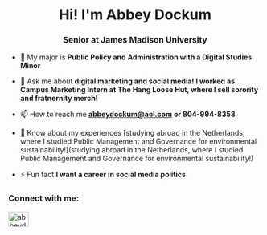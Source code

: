 <h1 align="center">Hi! I'm Abbey Dockum</h1>
<h3 align="center">Senior at James Madison University</h3>

- 🌱 My major is **Public Policy and Administration with a Digital Studies Minor**

- 💬 Ask me about **digital marketing and social media! I worked as Campus Marketing Intern at The Hang Loose Hut, where I sell sorority and fratnernity merch!**

- 📫 How to reach me **abbeydockum@aol.com or 804-994-8353**

- 📄 Know about my experiences [studying abroad in the Netherlands, where I studied Public Management and Governance for environmental sustainability!](studying abroad in the Netherlands, where I studied Public Management and Governance for environmental sustainability!)

- ⚡ Fun fact **I want a career in social media politics**

<h3 align="left">Connect with me:</h3>
<p align="left">
<a href="https://linkedin.com/in/abbeydockum" target="blank"><img align="center" src="https://raw.githubusercontent.com/rahuldkjain/github-profile-readme-generator/master/src/images/icons/Social/linked-in-alt.svg" alt="abbeydockum" height="30" width="40" /></a>
</p>
